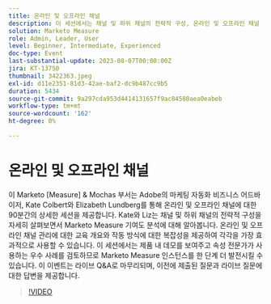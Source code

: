 ```yaml
---
title: 온라인 및 오프라인 채널
description: 이 세션에서는 채널 및 하위 채널의 전략적 구성, 온라인 및 오프라인 채널 관리에 대한 교육 개요, 작동 방식 을 자세히 살펴보고 제품 내 데모를 보여주며 속성 전문가가 사용하는 모범 사례를 검토합니다
solution: Marketo Measure
role: Admin, Leader, User
level: Beginner, Intermediate, Experienced
doc-type: Event
last-substantial-update: 2023-08-07T00:00:00Z
jira: KT-13750
thumbnail: 3422363.jpeg
exl-id: d11e2351-81d3-42ae-baf2-dc9b487cc9b5
duration: 5434
source-git-commit: 9a297cda953d4414131657f9ac84580aea0eabeb
workflow-type: tm+mt
source-wordcount: '162'
ht-degree: 0%

---
```


# 온라인 및 오프라인 채널

이 Marketo [Measure] &amp; Mochas 부서는 Adobe의 마케팅 자동화 비즈니스 어드바이저, Kate Colbert와 Elizabeth Lundberg를 통해 온라인 및 오프라인 채널에 대한 90분간의 상세한 세션을 제공합니다. Kate와 Liz는 채널 및 하위 채널의 전략적 구성을 자세히 살펴보면서 Marketo Measure 기여도 분석에 대해 알아봅니다. 온라인 및 오프라인 채널 관리에 대한 교육 개요와 작동 방식에 대한 복잡성을 제공하여 각각을 가장 효과적으로 사용할 수 있습니다. 이 세션에서는 제품 내 데모를 보여주고 속성 전문가가 사용하는 우수 사례를 검토하므로 Marketo Measure 인스턴스를 한 단계 더 발전시킬 수 있습니다. 이 이벤트는 라이브 Q&amp;A로 마무리되며, 이전에 제출된 질문과 라이브 질문에 대한 답변을 제공합니다.

>[!VIDEO](https://video.tv.adobe.com/v/3422363/?learn=on)
